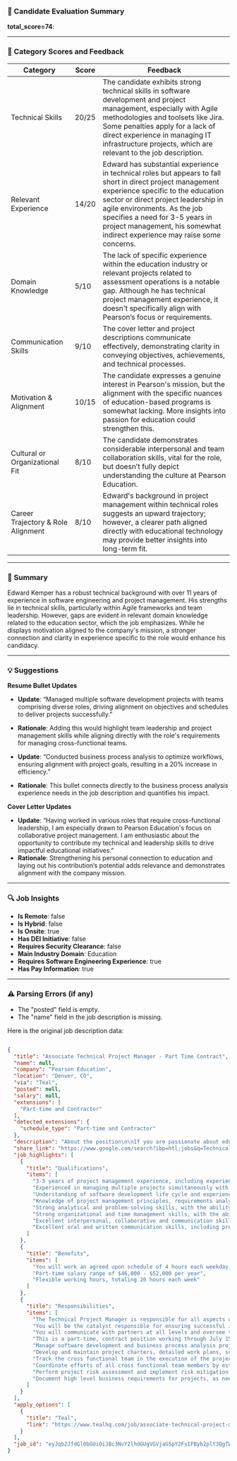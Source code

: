 ### 📄 Candidate Evaluation Summary
**total_score=74**:  

---

### 🎯 Category Scores and Feedback

| Category                        | Score | Feedback |
|----------------------------------|-------|----------|
| Technical Skills                 | 20/25 | The candidate exhibits strong technical skills in software development and project management, especially with Agile methodologies and toolsets like Jira. Some penalties apply for a lack of direct experience in managing IT infrastructure projects, which are relevant to the job description. |
| Relevant Experience              | 14/20 | Edward has substantial experience in technical roles but appears to fall short in direct project management experience specific to the education sector or direct project leadership in agile environments. As the job specifies a need for 3-5 years in project management, his somewhat indirect experience may raise some concerns. |
| Domain Knowledge                 | 5/10  | The lack of specific experience within the education industry or relevant projects related to assessment operations is a notable gap. Although he has technical project management experience, it doesn't specifically align with Pearson’s focus or requirements. |
| Communication Skills             | 9/10  | The cover letter and project descriptions communicate effectively, demonstrating clarity in conveying objectives, achievements, and technical processes. |
| Motivation & Alignment           | 10/15 | The candidate expresses a genuine interest in Pearson's mission, but the alignment with the specific nuances of education-based programs is somewhat lacking. More insights into passion for education could strengthen this. |
| Cultural or Organizational Fit   | 8/10  | The candidate demonstrates considerable interpersonal and team collaboration skills, vital for the role, but doesn’t fully depict understanding the culture at Pearson Education. |
| Career Trajectory & Role Alignment | 8/10  | Edward's background in project management within technical roles suggests an upward trajectory; however, a clearer path aligned directly with educational technology may provide better insights into long-term fit. |

---

### 🧾 Summary
Edward Kemper has a robust technical background with over 11 years of experience in software engineering and project management. His strengths lie in technical skills, particularly within Agile frameworks and team leadership. However, gaps are evident in relevant domain knowledge related to the education sector, which the job emphasizes. While he displays motivation aligned to the company's mission, a stronger connection and clarity in experience specific to the role would enhance his candidacy.

---

### 💡 Suggestions

**Resume Bullet Updates**
- **Update**: “Managed multiple software development projects with teams comprising diverse roles, driving alignment on objectives and schedules to deliver projects successfully.”
- **Rationale**: Adding this would highlight team leadership and project management skills while aligning directly with the role's requirements for managing cross-functional teams.

- **Update**: “Conducted business process analysis to optimize workflows, ensuring alignment with project goals, resulting in a 20% increase in efficiency.”
- **Rationale**: This bullet connects directly to the business process analysis experience needs in the job description and quantifies his impact.

**Cover Letter Updates**
- **Update**: “Having worked in various roles that require cross-functional leadership, I am especially drawn to Pearson Education's focus on collaborative project management. I am enthusiastic about the opportunity to contribute my technical and leadership skills to drive impactful educational initiatives.”
- **Rationale**: Strengthening his personal connection to education and laying out his contribution’s potential adds relevance and demonstrates alignment with the company mission.

---

### 🔍 Job Insights

- **Is Remote**: false  
- **Is Hybrid**: false  
- **Is Onsite**: true  
- **Has DEI Initiative**: false  
- **Requires Security Clearance**: false  
- **Main Industry Domain**: Education  
- **Requires Software Engineering Experience**: true  
- **Has Pay Information**: true  

---

### ⚠️ Parsing Errors (if any)

- The "posted" field is empty.
- The "name" field in the job description is missing.

Here is the original job description data:

```json

{
  "title": "Associate Technical Project Manager - Part Time Contract",
  "name": null,
  "company": "Pearson Education",
  "location": "Denver, CO",
  "via": "Teal",
  "posted": null,
  "salary": null,
  "extensions": [
    "Part-time and Contractor"
  ],
  "detected_extensions": {
    "schedule_type": "Part-time and Contractor"
  },
  "description": "About the position\n\nIf you are passionate about education and enjoy working in a collaborative environment, considering joining Pearson as a Technical Project Manager. This role is part of the Assessment Operations Group, which is a Project Management Organization that directly supports our state programs and related technical initiatives. The Technical Project Manager is responsible for all aspects of managing projects (such as software development, information technology, infrastructure), analyzing business processes & workflow, identifying high level business requirements, and developing project schedules. You will be the catalyst responsible for ensuring successful implementation, following the Agile methodology for development and testing. You will communicate with partners at all levels and oversee the complete project life cycle from preliminary planning through project closing. This is a part-time, contract position working through July 15, 2025. You will work an agreed upon schedule of 4 hours each weekday, totaling 20 hours each week.\n\nResponsibilities\n\u2022 Manage software development and business process analysis projects involving cross-functional teams focused on the delivery of a product or service.\n,\n\u2022 Develop and maintain project charters, detailed work plans, schedules, status reports, and risk registers appropriate for the scope and complexity of each project.\n,\n\u2022 Track the cross functional team in the execution of the project, providing positive leadership toward the successful delivery with a focus on cost, schedule, scope, quality, and communication.\n,\n\u2022 Coordinate efforts of all cross functional team members by establishing and maintaining a highly cooperative environment and fostering collaboration across all areas.\n,\n\u2022 Perform project risk assessment and implement risk mitigation plans.\n,\n\u2022 Document high level business requirements for projects, as needed.\n\nRequirements\n\u2022 Bachelor's degree required; a degree in Computer Science/Management Information Systems/Business Administration/Engineering or related discipline is preferred.\n,\n\u2022 3-5 years of project management experience, including experience with business process analysis and workflow re-engineering.\n,\n\u2022 Experienced in managing multiple projects simultaneously with the ability to work independently, and lead teams, in a high-pressure, multiple-deadline environment.\n,\n\u2022 Understanding of software development life cycle and experience in managing software and IT infrastructure projects.\n,\n\u2022 Experience managing projects in an Agile environment is preferred.\n,\n\u2022 Change management training and experience is preferred.\n,\n\u2022 Experience using Jira is preferred.\n,\n\u2022 PMP certification is preferred.\n\nNice-to-haves\n\u2022 Knowledge of project management principles, requirements analysis, and related tools, such as Smartsheet, MS Project, Jira, Confluence, MS Office (Word, Excel, PowerPoint).\n,\n\u2022 Strong analytical and problem-solving skills, with the ability to quickly assess unclear or complex situations and reduce into clear direction for the team.\n,\n\u2022 Strong organizational and time management skills, with the ability to work independently and efficiently in a fast-paced environment.\n,\n\u2022 Excellent interpersonal, collaborative and communication skills; demonstrated ability to establish positive working relationships at all levels of the organization and with technical and non-technical staff; ability to effectively lead, manage and energize cross-functional teams across multiple sites.\n,\n\u2022 Excellent oral and written communication skills, including presentation experience in a variety of settings.\n\nBenefits\n\u2022 Part-time salary range of $46,000 - $52,000 per year.\n,\n\u2022 Flexible working hours, totaling 20 hours each week.",
  "share_link": "https://www.google.com/search?ibp=htl;jobs&q=Technical+Project+Manager&htidocid=IB4nArkoJ9lyWLmNAAAAAA%3D%3D&hl=en-US&shndl=37&shmd=H4sIAAAAAAAA_xWNwQrCMBBE8dpP8OKexTYieNGTVBEEaQ-9l21ckpQ0W7JR-lf-ovEyDAzvTfFdFc1FhLXDRNCRtsFp9NBGHkkneGJAQxFKaDEm6NxEUHNIEfNYwoMHEMKoLXCAO7PxtD7blGY5KSXiKyMJk9OV5klxoIEXNfIg_-jFYqTZ5-f-cNwv1RzMdtNmnWTZ7fXWmczNBbhS-FDcQd38AFCBciWyAAAA&shmds=v1_AQbUm95aSMtLL1kGl0WDLbBs7ZGcX9yIoB1C6g0z0BYL3BfyYg&source=sh/x/job/li/m1/1#fpstate=tldetail&htivrt=jobs&htiq=Technical+Project+Manager&htidocid=IB4nArkoJ9lyWLmNAAAAAA%3D%3D",
  "job_highlights": [
    {
      "title": "Qualifications",
      "items": [
        "3-5 years of project management experience, including experience with business process analysis and workflow re-engineering",
        "Experienced in managing multiple projects simultaneously with the ability to work independently, and lead teams, in a high-pressure, multiple-deadline environment",
        "Understanding of software development life cycle and experience in managing software and IT infrastructure projects",
        "Knowledge of project management principles, requirements analysis, and related tools, such as Smartsheet, MS Project, Jira, Confluence, MS Office (Word, Excel, PowerPoint)",
        "Strong analytical and problem-solving skills, with the ability to quickly assess unclear or complex situations and reduce into clear direction for the team",
        "Strong organizational and time management skills, with the ability to work independently and efficiently in a fast-paced environment",
        "Excellent interpersonal, collaborative and communication skills; demonstrated ability to establish positive working relationships at all levels of the organization and with technical and non-technical staff; ability to effectively lead, manage and energize cross-functional teams across multiple sites",
        "Excellent oral and written communication skills, including presentation experience in a variety of settings"
      ]
    },
    {
      "title": "Benefits",
      "items": [
        "You will work an agreed upon schedule of 4 hours each weekday, totaling 20 hours each week",
        "Part-time salary range of $46,000 - $52,000 per year",
        "Flexible working hours, totaling 20 hours each week"
      ]
    },
    {
      "title": "Responsibilities",
      "items": [
        "The Technical Project Manager is responsible for all aspects of managing projects (such as software development, information technology, infrastructure), analyzing business processes & workflow, identifying high level business requirements, and developing project schedules",
        "You will be the catalyst responsible for ensuring successful implementation, following the Agile methodology for development and testing",
        "You will communicate with partners at all levels and oversee the complete project life cycle from preliminary planning through project closing",
        "This is a part-time, contract position working through July 15, 2025",
        "Manage software development and business process analysis projects involving cross-functional teams focused on the delivery of a product or service",
        "Develop and maintain project charters, detailed work plans, schedules, status reports, and risk registers appropriate for the scope and complexity of each project",
        "Track the cross functional team in the execution of the project, providing positive leadership toward the successful delivery with a focus on cost, schedule, scope, quality, and communication",
        "Coordinate efforts of all cross functional team members by establishing and maintaining a highly cooperative environment and fostering collaboration across all areas",
        "Perform project risk assessment and implement risk mitigation plans",
        "Document high level business requirements for projects, as needed"
      ]
    }
  ],
  "apply_options": [
    {
      "title": "Teal",
      "link": "https://www.tealhq.com/job/associate-technical-project-manager-part-time-contract_3f463c0a-1c75-417c-af6c-3892d99ce3bb?utm_campaign=google_jobs_apply&utm_source=google_jobs_apply&utm_medium=organic"
    }
  ],
  "job_id": "eyJqb2JfdGl0bGUiOiJBc3NvY2lhdGUgVGVjaG5pY2FsIFByb2plY3QgTWFuYWdlciAtIFBhcnQgVGltZSBDb250cmFjdCIsImNvbXBhbnlfbmFtZSI6IlBlYXJzb24gRWR1Y2F0aW9uIiwiYWRkcmVzc19jaXR5IjoiRGVudmVyLCBDTyIsImh0aWRvY2lkIjoiSUI0bkFya29KOWx5V0xtTkFBQUFBQT09IiwidXVsZSI6IncrQ0FJUUlDSU5WVzVwZEdWa0lGTjBZWFJsY3cifQ=="
}